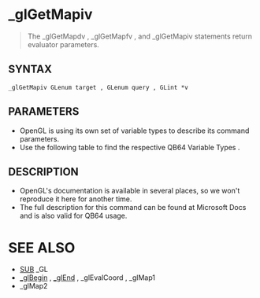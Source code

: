 # _glGetMapiv
> The _glGetMapdv , _glGetMapfv , and _glGetMapiv statements return evaluator parameters.

## SYNTAX
`_glGetMapiv GLenum target , GLenum query , GLint *v`

## PARAMETERS
* OpenGL is using its own set of variable types to describe its command parameters.
* Use the following table to find the respective QB64 Variable Types .


## DESCRIPTION
* OpenGL's documentation is available in several places, so we won't reproduce it here for another time.
* The full description for this command can be found at Microsoft Docs and is also valid for QB64 usage.


# SEE ALSO
* [SUB](SUB.md) _GL
* [_glBegin](_glBegin.md) , [_glEnd](_glEnd.md) , _glEvalCoord , _glMap1
* _glMap2

